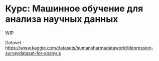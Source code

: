 # Курс: Машинное обучение для анализа научных данных

WIP

Dataset - https://www.kaggle.com/datasets/sumansharmadataworld/depression-surveydataset-for-analysis

